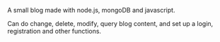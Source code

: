 A small blog made with node.js, mongoDB and javascript.

Can do change, delete, modify, query blog content, and set up a login, registration and other functions.
